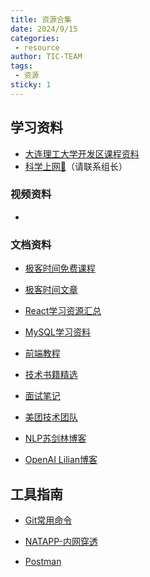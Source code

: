 ```yaml
---
title: 资源合集
date: 2024/9/15
categories:
 - resource
author: TIC-TEAM
tags:
 - 资源
sticky: 1
---
```


## 学习资料

- [大连理工大学开发区课程资料](https://github.com/NAOSI-DLUT/DLUT_SE_Courses)
- [科学上网🤪](https://www.baidu.com)（请联系组长）

### 视频资料
- 

### 文档资料
- [极客时间免费课程](https://freegeektime.com/posts/)

- [极客时间文章](https://learn.lianglianglee.com/)

- [React学习资源汇总](https://github.com/tsrot/study-notes/blob/master/React%E5%AD%A6%E4%B9%A0%E8%B5%84%E6%BA%90%E6%B1%87%E6%80%BB.md)

- [MySQL学习资料](https://www.sjkjc.com/mysql/getting-started/)

- [前端教程](https://web.qianguyihao.com/#%E9%A1%B9%E7%9B%AE%E4%BB%8B%E7%BB%8D)

- [技术书籍精选](https://javaguide.cn/books/)

- [面试笔记](https://cyc2018.xyz/#%E7%AE%97%E6%B3%95)

- [美团技术团队](https://tech.meituan.com/)

- [NLP苏剑林博客](https://spaces.ac.cn/)

- [OpenAI Lilian博客](https://lilianweng.github.io/)

## 工具指南

- [Git常用命令](https://www.ruanyifeng.com/blog/2015/12/git-cheat-sheet.html)

- [NATAPP-内网穿透](https://natapp.cn/)

- [Postman](https://postman.xiniushu.com/docs/getting-started/sending-the-first-request/)
